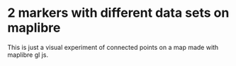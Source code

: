 # 2 markers with different data sets on maplibre
This is just a visual experiment of connected points on a map made with maplibre gl js. 

